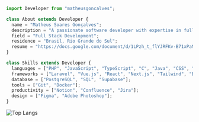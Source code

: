 ```js
import Developer from "matheusgoncalves";

class About extends Developer {
  name = "Matheus Soares Gonçalves";
  description = "A passionate software developer with expertise in full-stack development and hunger for knowledge. :)";
  field = "Full Stack Development";
  residence = "Brasil, Rio Grande do Sul";
  resume = "https://docs.google.com/document/d/1LPzh_t_flYJRFKv-B71xPaMmQiM7qgyQlE5oT5B-UPk/edit?usp=sharing";
}

class Skills extends Developer {
  languages = ["PHP", "JavaScript", "TypeScript", "C", "Java", "CSS", "HTML5"];
  frameworks = ["Laravel", "Vue.js", "React", "Next.js", "Tailwind", "Bootstrap"];
  database = ["PostgreSQL", "SQL", "Supabase"];
  tools = ["Git", "Docker"];
  productivity = ["Notion", "Confluence", "Jira"];
  design = ["Figma", "Adobe Photoshop"];
}
```
![Top Langs](https://github-readme-stats.vercel.app/api/top-langs/?username=matheusgoncalves&text_color=a5d6ff&bg_color=151b23&hide_border=true&layout=compact)
